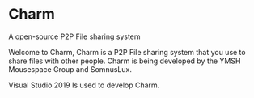 # Charm
A open-source P2P File sharing system 



Welcome to Charm, Charm is a P2P File sharing system that you use to share files with other people.
Charm is being developed by the YMSH Mousespace Group and SomnusLux.

Visual Studio 2019 Is used to develop Charm.








